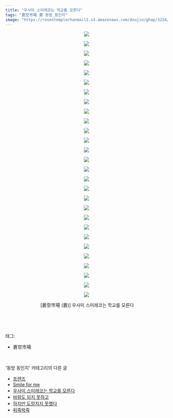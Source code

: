 ```yaml
---
title: "우사미 스미레코는 학교를 모른다"
tags: "蒼空市場 蒼 동방_동인지"
image: "https://rosentemplerhanmail2.s3.amazonaws.com/doujin/ghap/3224/001.jpg"
---
```

<div class="article">
<p style="text-align: center; clear: none; float: none;"><img src="{{ site.imgserver12 }}/ghap/3224/001.jpg"/></p>
<p style="text-align: center; clear: none; float: none;"><img src="{{ site.imgserver12 }}/ghap/3224/002.jpg"/></p>
<p style="text-align: center; clear: none; float: none;"><img src="{{ site.imgserver12 }}/ghap/3224/003.jpg"/></p>
<p style="text-align: center; clear: none; float: none;"><img src="{{ site.imgserver12 }}/ghap/3224/004.jpg"/></p>
<p style="text-align: center; clear: none; float: none;"><img src="{{ site.imgserver12 }}/ghap/3224/005.jpg"/></p>
<p style="text-align: center; clear: none; float: none;"><img src="{{ site.imgserver12 }}/ghap/3224/006.jpg"/></p>
<p style="text-align: center; clear: none; float: none;"><img src="{{ site.imgserver12 }}/ghap/3224/007.jpg"/></p>
<p style="text-align: center; clear: none; float: none;"><img src="{{ site.imgserver12 }}/ghap/3224/008.jpg"/></p>
<p style="text-align: center; clear: none; float: none;"><img src="{{ site.imgserver12 }}/ghap/3224/009.jpg"/></p>
<p style="text-align: center; clear: none; float: none;"><img src="{{ site.imgserver12 }}/ghap/3224/010.jpg"/></p>
<p style="text-align: center; clear: none; float: none;"><img src="{{ site.imgserver12 }}/ghap/3224/011.jpg"/></p>
<p style="text-align: center; clear: none; float: none;"><img src="{{ site.imgserver12 }}/ghap/3224/012.jpg"/></p>
<p style="text-align: center; clear: none; float: none;"><img src="{{ site.imgserver12 }}/ghap/3224/013.jpg"/></p>
<p style="text-align: center; clear: none; float: none;"><img src="{{ site.imgserver12 }}/ghap/3224/014.jpg"/></p>
<p style="text-align: center; clear: none; float: none;"><img src="{{ site.imgserver12 }}/ghap/3224/015.jpg"/></p>
<p style="text-align: center; clear: none; float: none;"><img src="{{ site.imgserver12 }}/ghap/3224/016.jpg"/></p>
<p style="text-align: center; clear: none; float: none;"><img src="{{ site.imgserver12 }}/ghap/3224/017.jpg"/></p>
<p style="text-align: center; clear: none; float: none;"><img src="{{ site.imgserver12 }}/ghap/3224/018.jpg"/></p>
<p style="text-align: center; clear: none; float: none;"><img src="{{ site.imgserver12 }}/ghap/3224/019.jpg"/></p>
<p style="text-align: center; clear: none; float: none;"><img src="{{ site.imgserver12 }}/ghap/3224/020.jpg"/></p>
<p style="text-align: center; clear: none; float: none;"><img src="{{ site.imgserver12 }}/ghap/3224/021.jpg"/></p>
<p style="text-align: center; clear: none; float: none;"><img src="{{ site.imgserver12 }}/ghap/3224/022.jpg"/></p>
<p style="text-align: center; clear: none; float: none;"><img src="{{ site.imgserver12 }}/ghap/3224/023.jpg"/></p>
<p style="text-align: center; clear: none; float: none;"><img src="{{ site.imgserver12 }}/ghap/3224/024.jpg"/></p>
<p style="text-align: center; clear: none; float: none;"><img src="{{ site.imgserver12 }}/ghap/3224/025.jpg"/></p>
<p style="text-align: center; clear: none; float: none;"><img src="{{ site.imgserver12 }}/ghap/3224/026.jpg"/></p>
<p style="text-align: center; clear: none; float: none;"><img src="{{ site.imgserver12 }}/ghap/3224/027.jpg"/></p>
<p style="text-align: center; clear: none; float: none;"><img src="{{ site.imgserver12 }}/ghap/3224/028.jpg"/></p>
<p style="text-align: center; clear: none; float: none;"> [蒼空市場 (蒼)] 우사미 스미레코는 학교를 모른다</p>
<p><br/></p>
</div><br/>
<div class="tagTrail">
<p>태그: </p>
<ul>
<li>蒼空市場</li>
</ul>
</div><br/>
<div class="another">
<p>'동방 동인지' 카테고리의 다른 글</p>
<ul>
<li><a href="/ghap_3226">프렌즈</a></li>
<li><a href="/ghap_3225">Smile for me</a></li>
<li><a href="/ghap_3224">우사미 스미레코는 학교를 모른다</a></li>
<li><a href="/ghap_3211">바람도 되지 못하고</a></li>
<li><a href="/ghap_3210">하지만 도망치지 못했다</a></li>
<li><a href="/ghap_3209">뒤죽박죽</a></li>
</ul>
</div><br/>
<div class="cb_module cb_fluid">
<div class="cb_wrt cb_profile">
</div><!-- commentList close -->
</div><br/>
